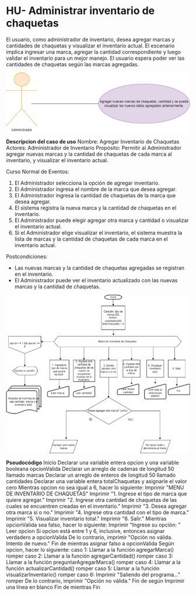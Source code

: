 # HU- Administrar inventario de chaquetas

El usuario, como administrador de inventario, desea agregar marcas y cantidades de chaquetas y visualizar el inventario actual. El escenario implica ingresar una marca, agregar la cantidad correspondiente y luego validar el inventario para un mejor manejo. El usuario espera poder ver las cantidades de chaquetas según las marcas agregadas.

![](drawio.png)

**Descripcion del caso de uso**
Nombre: Agregar Inventario de Chaquetas
Actores: Administrador de Inventario
Propósito: Permitir al Administrador agregar nuevas marcas y la cantidad de chaquetas de cada marca al inventario, y visualizar el inventario actual.

Curso Normal de Eventos:
1. El Administrador selecciona la opción de agregar inventario.
2. El Administrador ingresa el nombre de la marca que desea agregar.
3. El Administrador ingresa la cantidad de chaquetas de la marca que desea agregar.
4. El sistema registra la nueva marca y la cantidad de chaquetas en el inventario.
5. El Administrador puede elegir agregar otra marca y cantidad o visualizar el inventario actual.
6. Si el Administrador elige visualizar el inventario, el sistema muestra la lista de marcas y la cantidad de chaquetas de cada marca en el inventario actual.

Postcondiciones: 
- Las nuevas marcas y la cantidad de chaquetas agregadas se registran en el inventario.
- El Administrador puede ver el inventario actualizado con las nuevas marcas y la cantidad de chaquetas.

![](diagrama.png)  



**Pseudocódigo**
Inicio
    Declarar una variable entera opcion y una variable booleana opcionValida
    Declarar un arreglo de cadenas de longitud 50 llamado marcas
    Declarar un arreglo de enteros de longitud 50 llamado cantidades
    Declarar una variable entera totalChaquetas y asignarle el valor cero
    Mientras opcion no sea igual a 6, hacer lo siguiente:
        Imprimir "MENU DE INVENTARIO DE CHAQUETAS"
        Imprimir "1. Ingrese el tipo de marca que quiere agregar."
        Imprimir "2. Ingrese otra cantidad de chaquetas de las cuales se encuentren creadas en el inventario."
        Imprimir "3. Desea agregar otra marca si o no."
        Imprimir "4. Ingrese otra cantidad con el tipo de marca."
        Imprimir "5. Visualizar inventario total."
        Imprimir "6. Salir."
        Mientras opcionValida sea falso, hacer lo siguiente:
            Imprimir "Ingrese su opción: "
            Leer opcion
            Si opcion está entre 1 y 6, inclusive, entonces
                asignar verdadero a opcionValida
            De lo contrario, imprimir "Opción no válida. Intento de nuevo."
        Fin de mientras
        asignar falso a opcionValida
        Según opcion, hacer lo siguiente:
            caso 1:
                Llamar a la función agregarMarca()
                romper
            caso 2:
                Llamar a la función agregarCantidad()
                romper
            caso 3:
                Llamar a la función preguntarAgregarMarca()
                romper
            caso 4:
                Llamar a la función actualizarCantidad()
                romper
            caso 5:
                Llamar a la función visualizarInventario()
                romper
            caso 6:
                Imprimir "Saliendo del programa..."
                romper
            De lo contrario, imprimir "Opción no válida."
        Fin de según
        Imprimir una línea en blanco
    Fin de mientras
Fin



